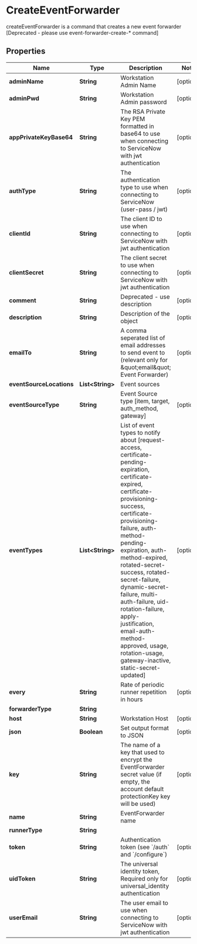 

# CreateEventForwarder

createEventForwarder is a command that creates a new event forwarder [Deprecated - please use event-forwarder-create-* command]

## Properties

| Name | Type | Description | Notes |
|------------ | ------------- | ------------- | -------------|
|**adminName** | **String** | Workstation Admin Name |  [optional] |
|**adminPwd** | **String** | Workstation Admin password |  [optional] |
|**appPrivateKeyBase64** | **String** | The RSA Private Key PEM formatted in base64 to use when connecting to ServiceNow with jwt authentication |  [optional] |
|**authType** | **String** | The authentication type to use when connecting to ServiceNow (user-pass / jwt) |  [optional] |
|**clientId** | **String** | The client ID to use when connecting to ServiceNow with jwt authentication |  [optional] |
|**clientSecret** | **String** | The client secret to use when connecting to ServiceNow with jwt authentication |  [optional] |
|**comment** | **String** | Deprecated - use description |  [optional] |
|**description** | **String** | Description of the object |  [optional] |
|**emailTo** | **String** | A comma seperated list of email addresses to send event to (relevant only for \&quot;email\&quot; Event Forwarder) |  [optional] |
|**eventSourceLocations** | **List&lt;String&gt;** | Event sources |  |
|**eventSourceType** | **String** | Event Source type [item, target, auth_method, gateway] |  [optional] |
|**eventTypes** | **List&lt;String&gt;** | List of event types to notify about [request-access, certificate-pending-expiration, certificate-expired, certificate-provisioning-success, certificate-provisioning-failure, auth-method-pending-expiration, auth-method-expired, rotated-secret-success, rotated-secret-failure, dynamic-secret-failure, multi-auth-failure, uid-rotation-failure, apply-justification, email-auth-method-approved, usage, rotation-usage, gateway-inactive, static-secret-updated] |  [optional] |
|**every** | **String** | Rate of periodic runner repetition in hours |  [optional] |
|**forwarderType** | **String** |  |  |
|**host** | **String** | Workstation Host |  [optional] |
|**json** | **Boolean** | Set output format to JSON |  [optional] |
|**key** | **String** | The name of a key that used to encrypt the EventForwarder secret value (if empty, the account default protectionKey key will be used) |  [optional] |
|**name** | **String** | EventForwarder name |  |
|**runnerType** | **String** |  |  |
|**token** | **String** | Authentication token (see &#x60;/auth&#x60; and &#x60;/configure&#x60;) |  [optional] |
|**uidToken** | **String** | The universal identity token, Required only for universal_identity authentication |  [optional] |
|**userEmail** | **String** | The user email to use when connecting to ServiceNow with jwt authentication |  [optional] |



